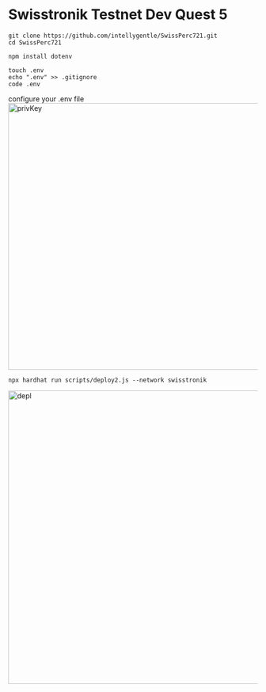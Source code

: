 # Swisstronik Testnet Dev Quest 5

```
git clone https://github.com/intellygentle/SwissPerc721.git
cd SwissPerc721
```
```
npm install dotenv
```
```
touch .env
echo ".env" >> .gitignore
code .env
```
configure your .env file
<img width="539" alt="privKey" src="https://github.com/user-attachments/assets/d8e26df0-82d0-48c5-b12f-e41983ebdabe">

```
npx hardhat run scripts/deploy2.js --network swisstronik
```
<img width="593" alt="depl" src="https://github.com/user-attachments/assets/0d69a932-e0f6-4158-bfb2-46ab0ecd65d0">
